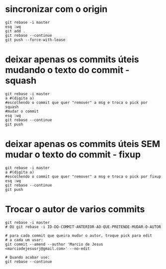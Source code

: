 # sincronizar com o origin
```
git rebase -i master
esq :wq
git add .
git rebase --continue
git push --force-with-lease
```
# deixar apenas os commits úteis mudando o texto do commit - squash
```
git rebase -i master
a #(digita a)
#escolhendo o commit que quer "remover" a msg e troca o pick por squash
#mudar o commit
esq :wq
git rebase --continue
git push
```

# deixar apenas os commits úteis SEM mudar o texto do commit - fixup
```
git rebase -i master
a #(digita a)
#escolhendo o commit que quer "remover" a msg e troca o pick por fixup
esq :wq
git rebase --continue
git push
```
# Trocar o autor de varios commits
```
git rebase -i master
# OU git rebase -i ID-DO-COMMIT-ANTERIOR-AO-QUE-PRETENDE-MUDAR-O-AUTOR

# para cada commit que queira mudar o autor, troque pick para edit
# a cada um usar:
git commit --amend --author 'Marcio de Jesus <marciodejesusrj@gmail.com>' --no-edit

# Quando acabar use:
git rebase --continue
```
